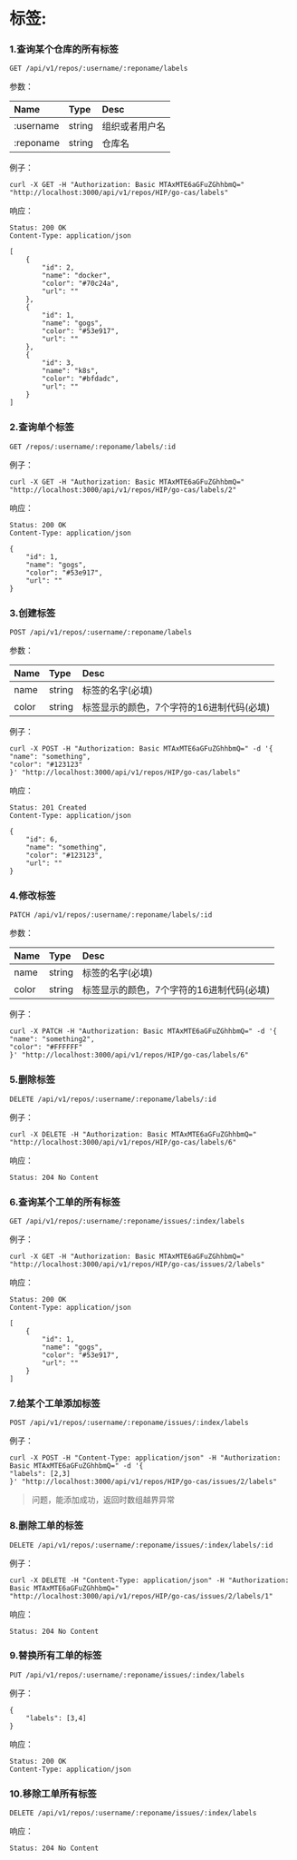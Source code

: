 # 标签:

### 1.查询某个仓库的所有标签

```
GET /api/v1/repos/:username/:reponame/labels
```

参数：

| Name | Type | Desc |
| :--- | :--- | :--- |
| :username | string | 组织或者用户名 |
| :reponame | string | 仓库名 |

例子：

```
curl -X GET -H "Authorization: Basic MTAxMTE6aGFuZGhhbmQ=" "http://localhost:3000/api/v1/repos/HIP/go-cas/labels"
```

响应：

```
Status: 200 OK
Content-Type: application/json
```

```
[
    {
        "id": 2,
        "name": "docker",
        "color": "#70c24a",
        "url": ""
    },
    {
        "id": 1,
        "name": "gogs",
        "color": "#53e917",
        "url": ""
    },
    {
        "id": 3,
        "name": "k8s",
        "color": "#bfdadc",
        "url": ""
    }
]
```

### 2.查询单个标签

```
GET /repos/:username/:reponame/labels/:id
```

例子：

```
curl -X GET -H "Authorization: Basic MTAxMTE6aGFuZGhhbmQ=" "http://localhost:3000/api/v1/repos/HIP/go-cas/labels/2"
```
响应：

```
Status: 200 OK
Content-Type: application/json
```

```
{
    "id": 1,
    "name": "gogs",
    "color": "#53e917",
    "url": ""
}
```

### 3.创建标签

```
POST /api/v1/repos/:username/:reponame/labels
```

参数：

| Name | Type | Desc |
| :--- | :--- | :--- |
| name | string | 标签的名字\(必填\) |
| color | string | 标签显示的颜色，7个字符的16进制代码\(必填\) |

例子：

```
curl -X POST -H "Authorization: Basic MTAxMTE6aGFuZGhhbmQ=" -d '{
"name": "something",
"color": "#123123"
}' "http://localhost:3000/api/v1/repos/HIP/go-cas/labels"
```

响应：

```
Status: 201 Created
Content-Type: application/json
```

```
{
    "id": 6,
    "name": "something",
    "color": "#123123",
    "url": ""
}
```

### 4.修改标签

```
PATCH /api/v1/repos/:username/:reponame/labels/:id
```

参数：

| Name | Type | Desc |
| :--- | :--- | :--- |
| name | string | 标签的名字\(必填\) |
| color | string | 标签显示的颜色，7个字符的16进制代码\(必填\) |

例子：

```
curl -X PATCH -H "Authorization: Basic MTAxMTE6aGFuZGhhbmQ=" -d '{
"name": "something2",
"color": "#FFFFFF"
}' "http://localhost:3000/api/v1/repos/HIP/go-cas/labels/6"
```
### 5.删除标签

```
DELETE /api/v1/repos/:username/:reponame/labels/:id
```

例子：

```
curl -X DELETE -H "Authorization: Basic MTAxMTE6aGFuZGhhbmQ=" "http://localhost:3000/api/v1/repos/HIP/go-cas/labels/6"
```

响应：

```
Status: 204 No Content
```

### 6.查询某个工单的所有标签

```
GET /api/v1/repos/:username/:reponame/issues/:index/labels
```

例子：

```
curl -X GET -H "Authorization: Basic MTAxMTE6aGFuZGhhbmQ=" "http://localhost:3000/api/v1/repos/HIP/go-cas/issues/2/labels"
```

响应：

```
Status: 200 OK
Content-Type: application/json
```

```
[
    {
        "id": 1,
        "name": "gogs",
        "color": "#53e917",
        "url": ""
    }
]
```

### 7.给某个工单添加标签

```
POST /api/v1/repos/:username/:reponame/issues/:index/labels
```

例子：

```
curl -X POST -H "Content-Type: application/json" -H "Authorization: Basic MTAxMTE6aGFuZGhhbmQ=" -d '{
"labels": [2,3]
}' "http://localhost:3000/api/v1/repos/HIP/go-cas/issues/2/labels"
```

> 问题，能添加成功，返回时数组越界异常

### 8.删除工单的标签

```
DELETE /api/v1/repos/:username/:reponame/issues/:index/labels/:id
```

例子：

```
curl -X DELETE -H "Content-Type: application/json" -H "Authorization: Basic MTAxMTE6aGFuZGhhbmQ=" "http://localhost:3000/api/v1/repos/HIP/go-cas/issues/2/labels/1"
```

响应：

```
Status: 204 No Content
```

### 9.替换所有工单的标签

```
PUT /api/v1/repos/:username/:reponame/issues/:index/labels
```

例子：

```
{
    "labels": [3,4]
}
```

响应：

```
Status: 200 OK
Content-Type: application/json
```

### 10.移除工单所有标签

```
DELETE /api/v1/repos/:username/:reponame/issues/:index/labels
```

响应：

```
Status: 204 No Content
```



